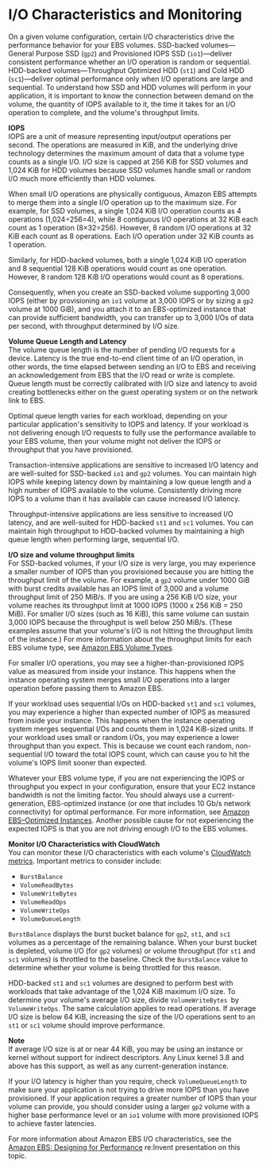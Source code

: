 # I/O Characteristics and Monitoring<a name="ebs-io-characteristics"></a>

On a given volume configuration, certain I/O characteristics drive the performance behavior for your EBS volumes\. SSD\-backed volumes—General Purpose SSD \(`gp2`\) and Provisioned IOPS SSD \(`io1`\)—deliver consistent performance whether an I/O operation is random or sequential\. HDD\-backed volumes—Throughput Optimized HDD \(`st1`\) and Cold HDD \(`sc1`\)—deliver optimal performance only when I/O operations are large and sequential\. To understand how SSD and HDD volumes will perform in your application, it is important to know the connection between demand on the volume, the quantity of IOPS available to it, the time it takes for an I/O operation to complete, and the volume's throughput limits\. 

**IOPS**  
IOPS are a unit of measure representing input/output operations per second\. The operations are measured in KiB, and the underlying drive technology determines the maximum amount of data that a volume type counts as a single I/O\. I/O size is capped at 256 KiB for SSD volumes and 1,024 KiB for HDD volumes because SSD volumes handle small or random I/O much more efficiently than HDD volumes\. 

When small I/O operations are physically contiguous, Amazon EBS attempts to merge them into a single I/O operation up to the maximum size\. For example, for SSD volumes, a single 1,024 KiB I/O operation counts as 4 operations \(1,024÷256=4\), while 8 contiguous I/O operations at 32 KiB each count as 1 operation \(8×32=256\)\. However, 8 random I/O operations at 32 KiB each count as 8 operations\. Each I/O operation under 32 KiB counts as 1 operation\.

Similarly, for HDD\-backed volumes, both a single 1,024 KiB I/O operation and 8 sequential 128 KiB operations would count as one operation\. However, 8 random 128 KiB I/O operations would count as 8 operations\.

Consequently, when you create an SSD\-backed volume supporting 3,000 IOPS \(either by provisioning an `io1` volume at 3,000 IOPS or by sizing a `gp2` volume at 1000 GiB\), and you attach it to an EBS\-optimized instance that can provide sufficient bandwidth, you can transfer up to 3,000 I/Os of data per second, with throughput determined by I/O size\. 

**Volume Queue Length and Latency**  
The volume queue length is the number of pending I/O requests for a device\. Latency is the true end\-to\-end client time of an I/O operation, in other words, the time elapsed between sending an I/O to EBS and receiving an acknowledgement from EBS that the I/O read or write is complete\. Queue length must be correctly calibrated with I/O size and latency to avoid creating bottlenecks either on the guest operating system or on the network link to EBS\.

Optimal queue length varies for each workload, depending on your particular application's sensitivity to IOPS and latency\. If your workload is not delivering enough I/O requests to fully use the performance available to your EBS volume, then your volume might not deliver the IOPS or throughput that you have provisioned\. 

Transaction\-intensive applications are sensitive to increased I/O latency and are well\-suited for SSD\-backed `io1` and `gp2` volumes\. You can maintain high IOPS while keeping latency down by maintaining a low queue length and a high number of IOPS available to the volume\. Consistently driving more IOPS to a volume than it has available can cause increased I/O latency\. 

Throughput\-intensive applications are less sensitive to increased I/O latency, and are well\-suited for HDD\-backed `st1` and `sc1` volumes\. You can maintain high throughput to HDD\-backed volumes by maintaining a high queue length when performing large, sequential I/O\.

**I/O size and volume throughput limits**  
For SSD\-backed volumes, if your I/O size is very large, you may experience a smaller number of IOPS than you provisioned because you are hitting the throughput limit of the volume\. For example, a `gp2` volume under 1000 GiB with burst credits available has an IOPS limit of 3,000 and a volume throughput limit of 250 MiB/s\. If you are using a 256 KiB I/O size, your volume reaches its throughput limit at 1000 IOPS \(1000 x 256 KiB = 250 MiB\)\. For smaller I/O sizes \(such as 16 KiB\), this same volume can sustain 3,000 IOPS because the throughput is well below 250 MiB/s\. \(These examples assume that your volume's I/O is not hitting the throughput limits of the instance\.\) For more information about the throughput limits for each EBS volume type, see [Amazon EBS Volume Types](ebs-volume-types.md)\. 

For smaller I/O operations, you may see a higher\-than\-provisioned IOPS value as measured from inside your instance\. This happens when the instance operating system merges small I/O operations into a larger operation before passing them to Amazon EBS\.

If your workload uses sequential I/Os on HDD\-backed `st1` and `sc1` volumes, you may experience a higher than expected number of IOPS as measured from inside your instance\. This happens when the instance operating system merges sequential I/Os and counts them in 1,024 KiB\-sized units\. If your workload uses small or random I/Os, you may experience a lower throughput than you expect\. This is because we count each random, non\-sequential I/O toward the total IOPS count, which can cause you to hit the volume's IOPS limit sooner than expected\.

Whatever your EBS volume type, if you are not experiencing the IOPS or throughput you expect in your configuration, ensure that your EC2 instance bandwidth is not the limiting factor\. You should always use a current\-generation, EBS\-optimized instance \(or one that includes 10 Gb/s network connectivity\) for optimal performance\. For more information, see [Amazon EBS–Optimized Instances](ebs-optimized.md)\. Another possible cause for not experiencing the expected IOPS is that you are not driving enough I/O to the EBS volumes\.

**Monitor I/O Characteristics with CloudWatch**  
You can monitor these I/O characteristics with each volume's [CloudWatch metrics](monitoring-volume-status.md)\. Important metrics to consider include:
+ `BurstBalance`
+ `VolumeReadBytes`
+ `VolumeWriteBytes`
+ `VolumeReadOps`
+ `VolumeWriteOps`
+ `VolumeQueueLength`

`BurstBalance` displays the burst bucket balance for `gp2`, `st1`, and `sc1` volumes as a percentage of the remaining balance\. When your burst bucket is depleted, volume I/O \(for `gp2` volumes\) or volume throughput \(for `st1` and `sc1` volumes\) is throttled to the baseline\. Check the `BurstBalance` value to determine whether your volume is being throttled for this reason\. 

HDD\-backed `st1` and `sc1` volumes are designed to perform best with workloads that take advantage of the 1,024 KiB maximum I/O size\. To determine your volume's average I/O size, divide `VolumeWriteBytes `by `VolumeWriteOps`\. The same calculation applies to read operations\. If average I/O size is below 64 KiB, increasing the size of the I/O operations sent to an `st1` or `sc1` volume should improve performance\. 

**Note**  
If average I/O size is at or near 44 KiB, you may be using an instance or kernel without support for indirect descriptors\. Any Linux kernel 3\.8 and above has this support, as well as any current\-generation instance\. 

If your I/O latency is higher than you require, check `VolumeQueueLength` to make sure your application is not trying to drive more IOPS than you have provisioned\. If your application requires a greater number of IOPS than your volume can provide, you should consider using a larger `gp2` volume with a higher base performance level or an `io1` volume with more provisioned IOPS to achieve faster latencies\.

For more information about Amazon EBS I/O characteristics, see the [Amazon EBS: Designing for Performance](https://www.youtube.com/watch?v=2wKgha8CZ_w) re:Invent presentation on this topic\.